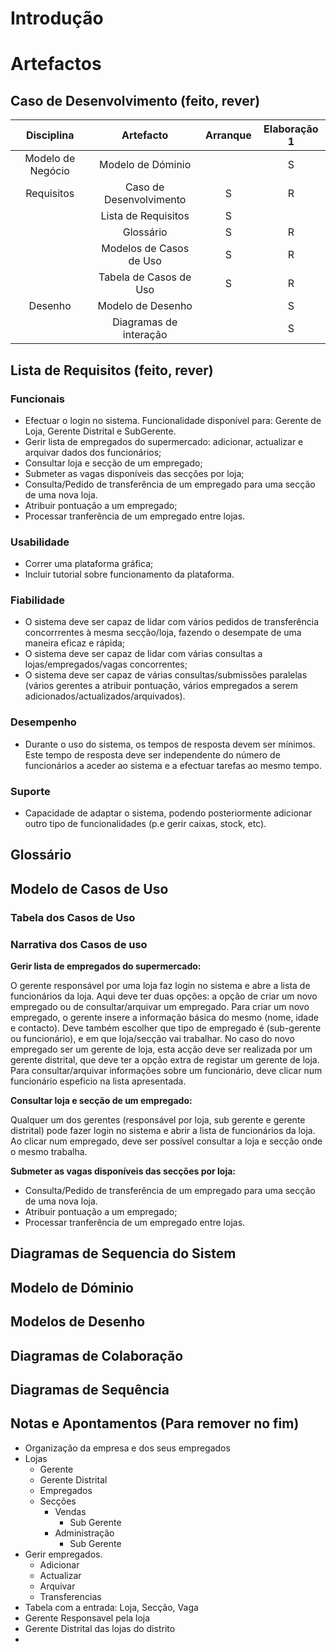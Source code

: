 # Introdução

# Artefactos

## Caso de Desenvolvimento (feito, rever)

|    Disciplina     |        Artefacto        | Arranque | Elaboração 1 |
| :---------------: | :---------------------: | :------: | :----------: |
| Modelo de Negócio |    Modelo de Dóminio    |          |      S       |
|    Requisitos     | Caso de Desenvolvimento |    S     |      R       |
|                   |   Lista de Requisitos   |    S     |              |
|                   |        Glossário        |    S     |      R       |
|                   | Modelos de Casos de Uso |    S     |      R       |
|                   | Tabela de Casos de Uso  |    S     |      R       |
|      Desenho      |    Modelo de Desenho    |          |      S       |
|                   | Diagramas de interação  |          |      S       |

## Lista de Requisitos (feito, rever)

### Funcionais

- Efectuar o login no sistema. Funcionalidade disponível para: Gerente de Loja, Gerente Distrital e SubGerente.
- Gerir lista de empregados do supermercado: adicionar, actualizar e arquivar dados dos funcionários;
- Consultar loja e secção de um empregado;
- Submeter as vagas disponíveis das secções por loja;
- Consulta/Pedido de transferência de um empregado para uma secção de uma nova loja.
- Atribuir pontuação a um empregado;
- Processar tranferência de um empregado entre lojas.

### Usabilidade

- Correr uma plataforma gráfica;
- Incluir tutorial sobre funcionamento da plataforma.

### Fiabilidade

- O sistema deve ser capaz de lidar com vários pedidos de transferência concorrrentes à mesma secção/loja, fazendo o desempate de uma maneira eficaz e rápida;
- O sistema deve ser capaz de lidar com várias consultas a lojas/empregados/vagas concorrentes;
- O sistema deve ser capaz de várias consultas/submissões paralelas (vários gerentes a atribuir pontuação, vários empregados a serem adicionados/actualizados/arquivados).

### Desempenho

- Durante o uso do sistema, os tempos de resposta devem ser mínimos. Este tempo de resposta deve ser independente do número de funcionários a aceder ao sistema e a efectuar tarefas ao mesmo tempo.

### Suporte

- Capacidade de adaptar o sistema, podendo posteriormente adicionar outro tipo de funcionalidades (p.e gerir caixas, stock, etc).

## Glossário

## Modelo de Casos de Uso

### Tabela dos Casos de Uso

### Narrativa dos Casos de uso

**Gerir lista de empregados do supermercado:**

O gerente responsável por uma loja faz login no sistema e abre a lista de funcionários da loja. Aqui deve ter duas opções: a opção de criar um novo empregado ou de consultar/arquivar um empregado. Para criar um novo empregado, o gerente insere a informação básica do mesmo (nome, idade e contacto). Deve também escolher que tipo de empregado é (sub-gerente ou funcionário), e em que loja/secção vai trabalhar. No caso do novo empregado ser um gerente de loja, esta acção deve ser realizada por um gerente distrital, que deve ter a opção extra de registar um gerente de loja. Para consultar/arquivar informações sobre um funcionário, deve clicar num funcionário espeficio na lista apresentada.

**Consultar loja e secção de um empregado:** 

Qualquer um dos gerentes (responsável por loja, sub gerente e gerente distrital) pode fazer login no sistema e abrir a lista de funcionários da loja. Ao clicar num empregado, deve ser possível consultar a loja e secção onde o mesmo trabalha.

**Submeter as vagas disponíveis das secções por loja:**



- Consulta/Pedido de transferência de um empregado para uma secção de uma nova loja.
- Atribuir pontuação a um empregado;
- Processar tranferência de um empregado entre lojas.

## Diagramas de Sequencia do Sistem

## Modelo de Dóminio

## Modelos de Desenho

## Diagramas de Colaboração

## Diagramas de Sequência


## Notas e Apontamentos (Para remover no fim)

- Organização da empresa e dos seus empregados
- Lojas
  - Gerente
  - Gerente Distrital
  - Empregados
  - Secções
    - Vendas
      - Sub Gerente
    - Administração
      - Sub Gerente
- Gerir empregados. 
  - Adicionar
  - Actualizar
  - Arquivar
  - Transferencias
- Tabela com a entrada: Loja, Secção, Vaga
- Gerente Responsavel pela loja
- Gerente Distrital das lojas do distrito
- ​